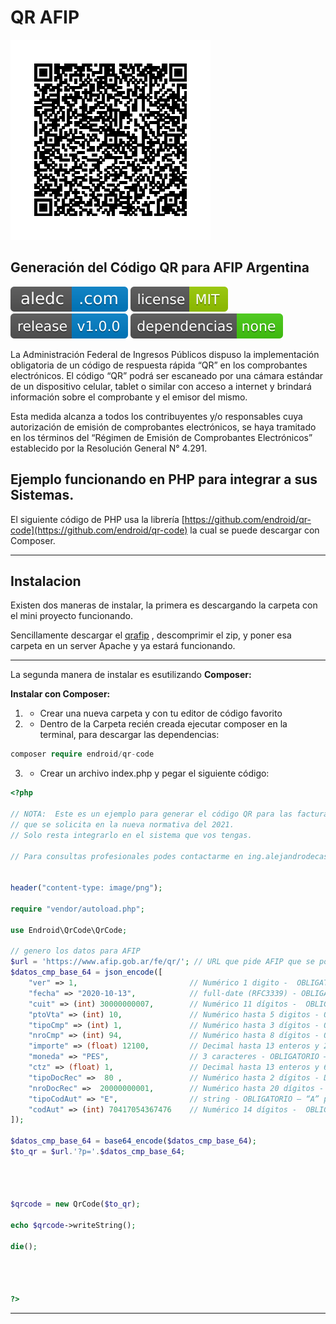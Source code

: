 # QR AFIP

![aledc.tk](https://github.com/aledc7/qrafip/blob/main/recursos/qrafip.png?raw=true "aledc.tk")

## Generación del Código QR para AFIP Argentina  


[![aledc.com](https://github.com/aledc7/Scrum-Certification/blob/master/recursos/aledc.com.svg)](https://aledc.tk)
[![License](https://github.com/aledc7/Scrum-Certification/blob/master/recursos/mit-license.svg)](https://aledc.tk)
[![GitHub release](https://github.com/aledc7/Scrum-Certification/blob/master/recursos/release.svg)](https://aledc.tk)
[![Dependencies](https://github.com/aledc7/Scrum-Certification/blob/master/recursos/dependencias-none.svg)](https://aledc.tk)





La Administración Federal de Ingresos Públicos dispuso la implementación obligatoria de un código de respuesta rápida “QR” en los comprobantes electrónicos. El código “QR” podrá ser escaneado por una cámara estándar de un dispositivo celular, tablet o similar con acceso a internet y brindará información sobre el comprobante y el emisor del mismo.

Esta medida alcanza a todos los contribuyentes y/o responsables cuya autorización de emisión de comprobantes electrónicos, se haya tramitado en los términos del “Régimen de Emisión de Comprobantes Electrónicos” establecido por la Resolución General N° 4.291.




## Ejemplo funcionando en PHP para integrar a sus Sistemas.   

El siguiente código de PHP usa la librería [https://github.com/endroid/qr-code](https://github.com/endroid/qr-code) la cual se puede descargar con Composer.   


_________________________________________________________________    
## Instalacion

Existen dos maneras de instalar, la primera es descargando la carpeta con el mini proyecto funcionando. 

Sencillamente descargar el [qrafip](https://github.com/aledc7/qrafip/raw/main/recursos/qrafip.zip) , descomprimir el zip, y poner esa carpeta en un server Apache y ya estará funcionando.   


_________________________________________________________________

La segunda manera de instalar es esutilizando __Composer:__ 


__Instalar con Composer:__

1. - Crear una nueva carpeta y con tu editor de código favorito

2. - Dentro de la Carpeta recién creada ejecutar composer en la terminal, para descargar las dependencias:   
```php
composer require endroid/qr-code
```
3. -  Crear un archivo index.php y pegar el siguiente código:
```php
<?php

// NOTA:  Este es un ejemplo para generar el código QR para las facturas de AFIP Argentina
// que se solicita en la nueva normativa del 2021.
// Solo resta integrarlo en el sistema que vos tengas.

// Para consultas profesionales podes contactarme en ing.alejandrodecastro@gmail.com


header("content-type: image/png");

require "vendor/autoload.php";

use Endroid\QrCode\QrCode;

// genero los datos para AFIP
$url = 'https://www.afip.gob.ar/fe/qr/'; // URL que pide AFIP que se ponga en el QR. 
$datos_cmp_base_64 = json_encode([ 
    "ver" => 1,                         // Numérico 1 digito -  OBLIGATORIO – versión del formato de los datos del comprobante	1
    "fecha" => "2020-10-13",            // full-date (RFC3339) - OBLIGATORIO – Fecha de emisión del comprobante
    "cuit" => (int) 30000000007,        // Numérico 11 dígitos -  OBLIGATORIO – Cuit del Emisor del comprobante  
    "ptoVta" => (int) 10,               // Numérico hasta 5 digitos - OBLIGATORIO – Punto de venta utilizado para emitir el comprobante
    "tipoCmp" => (int) 1,               // Numérico hasta 3 dígitos - OBLIGATORIO – tipo de comprobante (según Tablas del sistema. Ver abajo )
    "nroCmp" => (int) 94,               // Numérico hasta 8 dígitos - OBLIGATORIO – Número del comprobante
    "importe" => (float) 12100,         // Decimal hasta 13 enteros y 2 decimales - OBLIGATORIO – Importe Total del comprobante (en la moneda en la que fue emitido)
    "moneda" => "PES",                  // 3 caracteres - OBLIGATORIO – Moneda del comprobante (según Tablas del sistema. Ver Abajo )
    "ctz" => (float) 1,                 // Decimal hasta 13 enteros y 6 decimales - OBLIGATORIO – Cotización en pesos argentinos de la moneda utilizada (1 cuando la moneda sea pesos)
    "tipoDocRec" =>  80 ,               // Numérico hasta 2 dígitos - DE CORRESPONDER – Código del Tipo de documento del receptor (según Tablas del sistema )
    "nroDocRec" =>  20000000001,        // Numérico hasta 20 dígitos - DE CORRESPONDER – Número de documento del receptor correspondiente al tipo de documento indicado
    "tipoCodAut" => "E",                // string - OBLIGATORIO – “A” para comprobante autorizado por CAEA, “E” para comprobante autorizado por CAE
    "codAut" => (int) 70417054367476    // Numérico 14 dígitos -  OBLIGATORIO – Código de autorización otorgado por AFIP para el comprobante
]); 

$datos_cmp_base_64 = base64_encode($datos_cmp_base_64); 
$to_qr = $url.'?p='.$datos_cmp_base_64;




$qrcode = new QrCode($to_qr);

echo $qrcode->writeString();

die();




?>

```

___________________________________________









